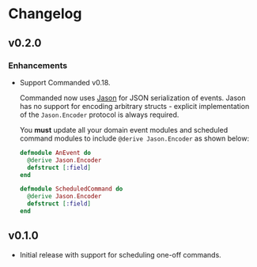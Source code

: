 # Changelog

## v0.2.0

### Enhancements

- Support Commanded v0.18.

    Commanded now uses [Jason](https://hex.pm/packages/jason) for JSON serialization of events. Jason has no support for encoding arbitrary structs - explicit implementation of the `Jason.Encoder` protocol is always required.

    You **must** update all your domain event modules and scheduled command modules to include `@derive Jason.Encoder` as shown below:

    ```elixir
    defmodule AnEvent do
      @derive Jason.Encoder
      defstruct [:field]
    end
    ```

    ```elixir
    defmodule ScheduledCommand do
      @derive Jason.Encoder
      defstruct [:field]
    end
    ```

## v0.1.0

- Initial release with support for scheduling one-off commands.
